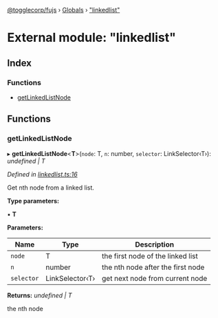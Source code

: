 [@togglecorp/fujs](../README.md) › [Globals](../globals.md) › ["linkedlist"](_linkedlist_.md)

# External module: "linkedlist"

## Index

### Functions

* [getLinkedListNode](_linkedlist_.md#getlinkedlistnode)

## Functions

###  getLinkedListNode

▸ **getLinkedListNode**<**T**>(`node`: T, `n`: number, `selector`: LinkSelector‹T›): *undefined | T*

*Defined in [linkedlist.ts:16](https://github.com/toggle-corp/fujs/blob/e17c407/src/linkedlist.ts#L16)*

Get nth node from a linked list.

**Type parameters:**

▪ **T**

**Parameters:**

Name | Type | Description |
------ | ------ | ------ |
`node` | T | the first node of the linked list |
`n` | number | the nth node after the first node |
`selector` | LinkSelector‹T› | get next node from current node  |

**Returns:** *undefined | T*

the nth node
